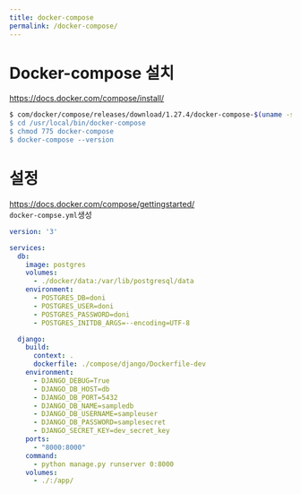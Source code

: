 ```yaml
---
title: docker-compose
permalink: /docker-compose/
---
```


# Docker-compose 설치
https://docs.docker.com/compose/install/  
```bash
$ com/docker/compose/releases/download/1.27.4/docker-compose-$(uname -s)-$(uname -m)" -o /usr/local/bin/docker-compose
$ cd /usr/local/bin/docker-compose
$ chmod 775 docker-compose
$ docker-compose --version
```

# 설정
https://docs.docker.com/compose/gettingstarted/  
```docker-compse.yml```생성
```yml
version: '3'

services:
  db:
    image: postgres
    volumes:
      - ./docker/data:/var/lib/postgresql/data
    environment:
      - POSTGRES_DB=doni
      - POSTGRES_USER=doni
      - POSTGRES_PASSWORD=doni
      - POSTGRES_INITDB_ARGS=--encoding=UTF-8

  django:
    build:
      context: .
      dockerfile: ./compose/django/Dockerfile-dev
    environment:
      - DJANGO_DEBUG=True
      - DJANGO_DB_HOST=db
      - DJANGO_DB_PORT=5432
      - DJANGO_DB_NAME=sampledb
      - DJANGO_DB_USERNAME=sampleuser
      - DJANGO_DB_PASSWORD=samplesecret
      - DJANGO_SECRET_KEY=dev_secret_key
    ports:
      - "8000:8000"
    command: 
      - python manage.py runserver 0:8000
    volumes:
      - ./:/app/
```
